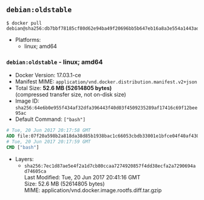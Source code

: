 ## `debian:oldstable`

```console
$ docker pull debian@sha256:db7bbf78185cf80d62e94ba49f20696bb5b647eb16a8a3e554a1443adc9c9c3e
```

-	Platforms:
	-	linux; amd64

### `debian:oldstable` - linux; amd64

-	Docker Version: 17.03.1-ce
-	Manifest MIME: `application/vnd.docker.distribution.manifest.v2+json`
-	Total Size: **52.6 MB (52614805 bytes)**  
	(compressed transfer size, not on-disk size)
-	Image ID: `sha256:64e6b0e955f434af32dfa396443f40d03f4509235289af17416c69f12bee95ac`
-	Default Command: `["bash"]`

```dockerfile
# Tue, 20 Jun 2017 20:17:58 GMT
ADD file:07f20a598b2a818da38d85b1938bac1c66053cbdb33001e1bfce04f40af43079 in / 
# Tue, 20 Jun 2017 20:17:59 GMT
CMD ["bash"]
```

-	Layers:
	-	`sha256:7ec1d87ae5e4f2a1d7cb80ccaa7274920857f4dd38ecfa2a7290694ad74605ca`  
		Last Modified: Tue, 20 Jun 2017 20:41:16 GMT  
		Size: 52.6 MB (52614805 bytes)  
		MIME: application/vnd.docker.image.rootfs.diff.tar.gzip
